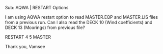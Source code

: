 Sub: AQWA | RESTART Options

I am using AQWA restart option to read MASTER.EQP and MASTER.LIS files from a previous run. Can I also read the DECK 10 (Wind coefficients) and DECK 13 (Moorings) from previous file?

RESTART 4 5 MASTER

Thank you,
Vamsee
